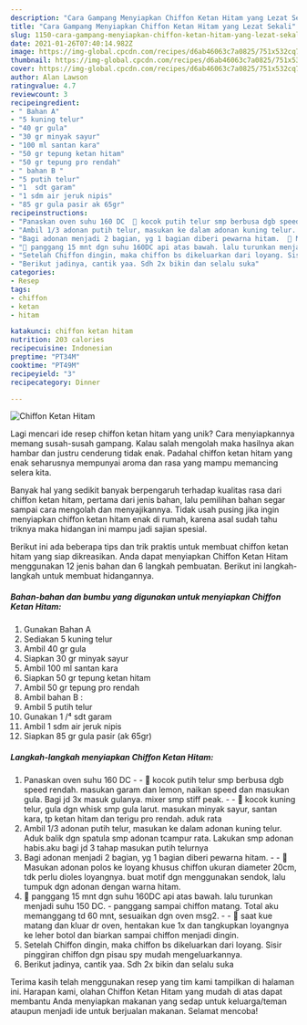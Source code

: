 ```yaml
---
description: "Cara Gampang Menyiapkan Chiffon Ketan Hitam yang Lezat Sekali"
title: "Cara Gampang Menyiapkan Chiffon Ketan Hitam yang Lezat Sekali"
slug: 1150-cara-gampang-menyiapkan-chiffon-ketan-hitam-yang-lezat-sekali
date: 2021-01-26T07:40:14.982Z
image: https://img-global.cpcdn.com/recipes/d6ab46063c7a0825/751x532cq70/chiffon-ketan-hitam-foto-resep-utama.jpg
thumbnail: https://img-global.cpcdn.com/recipes/d6ab46063c7a0825/751x532cq70/chiffon-ketan-hitam-foto-resep-utama.jpg
cover: https://img-global.cpcdn.com/recipes/d6ab46063c7a0825/751x532cq70/chiffon-ketan-hitam-foto-resep-utama.jpg
author: Alan Lawson
ratingvalue: 4.7
reviewcount: 3
recipeingredient:
- " Bahan A"
- "5 kuning telur"
- "40 gr gula"
- "30 gr minyak sayur"
- "100 ml santan kara"
- "50 gr tepung ketan hitam"
- "50 gr tepung pro rendah"
- " bahan B "
- "5 putih telur"
- "1  sdt garam"
- "1 sdm air jeruk nipis"
- "85 gr gula pasir ak 65gr"
recipeinstructions:
- "Panaskan oven suhu 160 DC  🌼 kocok putih telur smp berbusa dgb speed rendah. masukan garam dan lemon, naikan speed dan masukan gula. Bagi jd 3x masuk gulanya. mixer smp stiff peak.  🌼 kocok kuning telur, gula dgn whisk smp gula larut. masukan minyak sayur, santan kara, tp ketan hitam dan terigu pro rendah. aduk rata"
- "Ambil 1/3 adonan putih telur, masukan ke dalam adonan kuning telur. Aduk balik dgn spatula smp adonan tcampur rata. Lakukan smp adonan habis.aku bagi jd 3 tahap masukan putih telurnya"
- "Bagi adonan menjadi 2 bagian, yg 1 bagian diberi pewarna hitam.  🌼 Masukan adonan polos ke loyang khusus chiffon ukuran diameter 20cm, tdk perlu dioles loyangnya. buat motif dgn menggunakan sendok, lalu tumpuk dgn adonan dengan warna hitam."
- "🌼 panggang 15 mnt dgn suhu 160DC api atas bawah. lalu turunkan menjadi suhu 150 DC. panggang sampai chiffon matang. Total aku memanggang td 60 mnt, sesuaikan dgn oven msg2.  🌼 saat kue matang dan kluar dr oven, hentakan kue 1x dan tangkupkan loyangnya ke leher botol dan biarkan sampai chiffon menjadi dingin."
- "Setelah Chiffon dingin, maka chiffon bs dikeluarkan dari loyang. Sisir pinggiran chiffon dgn pisau spy mudah mengeluarkannya."
- "Berikut jadinya, cantik yaa. Sdh 2x bikin dan selalu suka"
categories:
- Resep
tags:
- chiffon
- ketan
- hitam

katakunci: chiffon ketan hitam 
nutrition: 203 calories
recipecuisine: Indonesian
preptime: "PT34M"
cooktime: "PT49M"
recipeyield: "3"
recipecategory: Dinner

---
```



![Chiffon Ketan Hitam](https://img-global.cpcdn.com/recipes/d6ab46063c7a0825/751x532cq70/chiffon-ketan-hitam-foto-resep-utama.jpg)

Lagi mencari ide resep chiffon ketan hitam yang unik? Cara menyiapkannya memang susah-susah gampang. Kalau salah mengolah maka hasilnya akan hambar dan justru cenderung tidak enak. Padahal chiffon ketan hitam yang enak seharusnya mempunyai aroma dan rasa yang mampu memancing selera kita.



Banyak hal yang sedikit banyak berpengaruh terhadap kualitas rasa dari chiffon ketan hitam, pertama dari jenis bahan, lalu pemilihan bahan segar sampai cara mengolah dan menyajikannya. Tidak usah pusing jika ingin menyiapkan chiffon ketan hitam enak di rumah, karena asal sudah tahu triknya maka hidangan ini mampu jadi sajian spesial.


Berikut ini ada beberapa tips dan trik praktis untuk membuat chiffon ketan hitam yang siap dikreasikan. Anda dapat menyiapkan Chiffon Ketan Hitam menggunakan 12 jenis bahan dan 6 langkah pembuatan. Berikut ini langkah-langkah untuk membuat hidangannya.

<!--inarticleads1-->

##### Bahan-bahan dan bumbu yang digunakan untuk menyiapkan Chiffon Ketan Hitam:

1. Gunakan  Bahan A
1. Sediakan 5 kuning telur
1. Ambil 40 gr gula
1. Siapkan 30 gr minyak sayur
1. Ambil 100 ml santan kara
1. Siapkan 50 gr tepung ketan hitam
1. Ambil 50 gr tepung pro rendah
1. Ambil  bahan B :
1. Ambil 5 putih telur
1. Gunakan 1 /⁴ sdt garam
1. Ambil 1 sdm air jeruk nipis
1. Siapkan 85 gr gula pasir (ak 65gr)




<!--inarticleads2-->

##### Langkah-langkah menyiapkan Chiffon Ketan Hitam:

1. Panaskan oven suhu 160 DC -  - 🌼 kocok putih telur smp berbusa dgb speed rendah. masukan garam dan lemon, naikan speed dan masukan gula. Bagi jd 3x masuk gulanya. mixer smp stiff peak. -  - 🌼 kocok kuning telur, gula dgn whisk smp gula larut. masukan minyak sayur, santan kara, tp ketan hitam dan terigu pro rendah. aduk rata
1. Ambil 1/3 adonan putih telur, masukan ke dalam adonan kuning telur. Aduk balik dgn spatula smp adonan tcampur rata. Lakukan smp adonan habis.aku bagi jd 3 tahap masukan putih telurnya
1. Bagi adonan menjadi 2 bagian, yg 1 bagian diberi pewarna hitam. -  - 🌼 Masukan adonan polos ke loyang khusus chiffon ukuran diameter 20cm, tdk perlu dioles loyangnya. buat motif dgn menggunakan sendok, lalu tumpuk dgn adonan dengan warna hitam.
1. 🌼 panggang 15 mnt dgn suhu 160DC api atas bawah. lalu turunkan menjadi suhu 150 DC. - panggang sampai chiffon matang. Total aku memanggang td 60 mnt, sesuaikan dgn oven msg2. -  - 🌼 saat kue matang dan kluar dr oven, hentakan kue 1x dan tangkupkan loyangnya ke leher botol dan biarkan sampai chiffon menjadi dingin.
1. Setelah Chiffon dingin, maka chiffon bs dikeluarkan dari loyang. Sisir pinggiran chiffon dgn pisau spy mudah mengeluarkannya.
1. Berikut jadinya, cantik yaa. Sdh 2x bikin dan selalu suka




Terima kasih telah menggunakan resep yang tim kami tampilkan di halaman ini. Harapan kami, olahan Chiffon Ketan Hitam yang mudah di atas dapat membantu Anda menyiapkan makanan yang sedap untuk keluarga/teman ataupun menjadi ide untuk berjualan makanan. Selamat mencoba!
